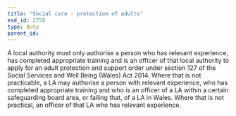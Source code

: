 ```yaml
---
title: "Social care - protection of adults"
esd_id: 2758
type: duty
parent_id:  
---
```


A local authority must only authorise a person who has relevant experience, has completed appropriate training and is an officer of that local authority to apply for an adult protection and support order under section 127 of the Social Services and Well Being (Wales) Act 2014.  Where that is not practicable, a LA may authorise a person with relevant experience, who has completed appropriate training and who is an officer of a LA within a certain safeguarding board area, or failing that, of a LA in Wales.  Where that is not practical, an officer of that LA who has relevant experience.

